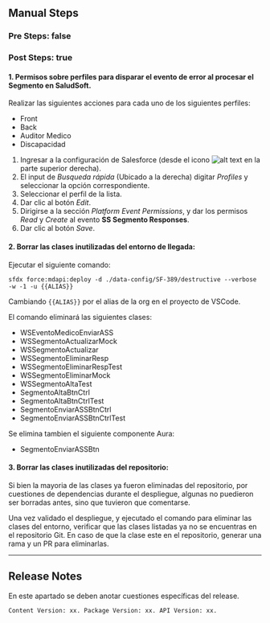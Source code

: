 ## Manual Steps
### Pre Steps: false

### Post Steps: true

#### 1. Permisos sobre perfiles para disparar el evento de error al procesar el Segmento en SaludSoft.

Realizar las siguientes acciones para cada uno de los siguientes perfiles:

* Front
* Back
* Auditor Medico
* Discapacidad

1. Ingresar a la configuración de Salesforce (desde el icono ![alt text](https://res.cloudinary.com/hy4kyit2a/f_auto,fl_lossy,q_70/learn/modules/starting_force_com/starting_tour/images/es-MX/02e863126fef084a82dc1f96dea047ff_lex_setup_gear.png "Setup") en la parte superior derecha).
2. El input de *Busqueda rápida* (Ubicado a la derecha) digitar *Profiles* y seleccionar la opción correspondiente.
3. Seleccionar el perfil de la lista.
4. Dar clic al botón *Edit*.
5. Dirigirse a la sección *Platform Event Permissions*, y dar los permisos *Read* y *Create* al evento **SS Segmento Responses**.
6. Dar clic al botón *Save*.


#### 2. Borrar las clases inutilizadas del entorno de llegada:

Ejecutar el siguiente comando:

	sfdx force:mdapi:deploy -d ./data-config/SF-389/destructive --verbose -w -1 -u {{ALIAS}}

Cambiando <code>{{ALIAS}}</code> por el alias de la org en el proyecto de VSCode.

El comando eliminará las siguientes clases:

* WSEventoMedicoEnviarASS
* WSSegmentoActualizarMock
* WSSegmentoActualizar
* WSSegmentoEliminarResp
* WSSegmentoEliminarRespTest
* WSSegmentoEliminarMock
* WSSegmentoAltaTest
* SegmentoAltaBtnCtrl
* SegmentoAltaBtnCtrlTest
* SegmentoEnviarASSBtnCtrl
* SegmentoEnviarASSBtnCtrlTest

Se elimina tambien el siguiente componente Aura:
* SegmentoEnviarASSBtn

#### 3. Borrar las clases inutilizadas del repositorio:

Si bien la mayoria de las clases ya fueron eliminadas del repositorio, por cuestiones de dependencias durante el despliegue, algunas no puedieron ser borradas antes, sino que tuvieron que comentarse.

Una vez validado el despliegue, y ejecutado el comando para eliminar las clases del entorno, verificar que las clases listadas ya no se encuentras en el repositorio Git. En caso de que la clase este en el repositorio, generar una rama y un PR para eliminarlas.

--------

## Release Notes

En este apartado se deben anotar cuestiones específicas del release.

`Content Version: xx.
Package Version: xx.
API Version: xx.`